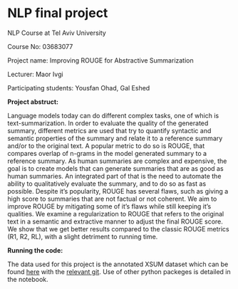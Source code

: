 # NLP final project
NLP Course at Tel Aviv University

Course No: 03683077 

Project name: Improving ROUGE for Abstractive Summarization

Lecturer: Maor Ivgi

Participating students: Yousfan Ohad, Gal Eshed

**Project abstruct:**

Language models today can do different complex tasks, one of which is text-summarization. In order to evaluate the quality of the generated summary, different metrics are used that try to quantify syntactic and semantic properties of the summary and relate it to a reference summary and/or to the original text. A popular metric to do so is ROUGE, that compares overlap of n-grams in the model generated summary to a reference summary. As human summaries are complex and expensive, the goal is to create models that can generate summaries that are as good as human summaries. An integrated part of that is the need to automate the ability to qualitatively evaluate the summary, and to do so as fast as possible. Despite it’s popularity, ROUGE has several flaws, such as giving a high score to summaries that are not factual or not coherent. We aim to improve ROUGE by mitigating some of it’s flaws while still keeping it’s qualities. We examine a regularization to ROUGE that refers to the original text in a semantic and extractive manner to adjust the final ROUGE score. We show that we get better results compared to the classic ROUGE metrics (R1, R2, RL), with a slight detriment to running time.

**Running the code:**

The data used for this project is the annotated XSUM dataset which can be found [here](https://aclanthology.org/2020.acl-main.173.pdf)
with the [relevant git](https://github.com/google-research-datasets/xsum_hallucination_annotations).
Use of other python packeges is detailed in the notebook.
